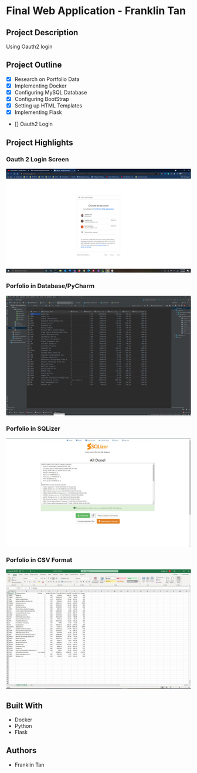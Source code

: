# Final Web Application - Franklin Tan
## Project Description
Using Oauth2 login
## Project Outline
* [x] Research on Portfolio Data
* [x] Implementing Docker
* [x] Configuring MySQL Database
* [x] Configuring BootStrap
* [x] Setting up HTML Templates
* [x] Implementing Flask 
* [] Oauth2 Login

## Project Highlights
### Oauth 2 Login Screen
![OAuth2](/screenshots/Oauth2%20Login%20Working.png)
### Porfolio in Database/PyCharm
![PortfolioDB](/screenshots/Portfolio-in-Database.JPG)
### Porfolio in SQLizer
![PortfolioCSVtoSQL](/screenshots/Portfoilio-Sqlizer.JPG)
### Porfolio in CSV Format
![PortfolioCSV](/screenshots/Porfolio-in-CSV.JPG)

## Built With
* Docker
* Python
* Flask

## Authors
* Franklin Tan 